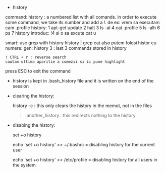 * history

command: history : a numbered list with all comands. in order to execute some command, we take its number and add a !. de ex:
vrem sa executam cam .profile
history:
    1  apt-get update
    2  halt
    3  ls -al
    4  cat .profile
    5  ls -alh
    6  ps
    7  history
introduc: !4 si o sa excute cat u

smart: use grep with history
    history | grep cat
    also putem folosi histor cu numere:
    gen:
    history 3 : last 3 commands stored in history

    ! CTRL + r : reverse search
    cautam ultima aparitie a comezii si ii pune highlight

press ESC to exit the command

- history is kept in .bash_history file and it is written on the end of the session

-  clearing the history:

    history -c : this only clears the history in the memot, not in the files

    > .another_history : this redirects nothing to the history

- disabing the history:

    set +o history

    echo 'set +o history' >> ~/.bashrc  = disabling history for the current user

    echo 'set +o history' >> /etc/profile  = disabling history for all users in the system